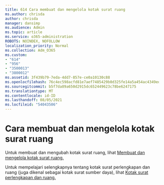 ```yaml
---
title: 614 Cara membuat dan mengelola kotak surat ruang
ms.author: chrisda
author: chrisda
manager: dansimp
ms.audience: Admin
ms.topic: article
ms.service: o365-administration
ROBOTS: NOINDEX, NOFOLLOW
localization_priority: Normal
ms.collection: Adm_O365
ms.custom:
- "614"
- "956"
- "3500013"
- "3800012"
ms.assetid: 3f439b79-7eda-4dd7-857e-ce0a10130c88
ms.openlocfilehash: 76c4ec598acfd81e7aef7485429b0d325fe14a5a454ac4349ed3c8f90f930a89
ms.sourcegitcommit: b5f7da89a650d2915dc652449623c78be6247175
ms.translationtype: MT
ms.contentlocale: id-ID
ms.lasthandoff: 08/05/2021
ms.locfileid: "54043506"
---
```

# <a name="how-to-create-and-manage-room-mailboxes"></a>Cara membuat dan mengelola kotak surat ruang

Untuk membuat dan mengubah kotak surat ruang, lihat [Membuat dan mengelola kotak surat ruang.](https://technet.microsoft.com/library/jj215781.aspx)

Untuk mempelajari selengkapnya tentang kotak surat perlengkapan dan ruang (juga dikenal sebagai kotak surat sumber daya), lihat [Kotak surat perlengkapan dan ruang.](https://docs.microsoft.com/microsoft-365/admin/manage/room-and-equipment-mailboxes)
